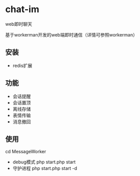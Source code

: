 # chat-im
web即时聊天

基于workerman开发的web端即时通信（详情可参照workerman）

## 安装
- redis扩展

## 功能
- 会话提醒
- 会话置顶
- 离线存储
- 表情传输
- 消息撤回

## 使用
cd MessageWorker
- debug模式
php start.php start 
- 守护进程
php start.php start -d

